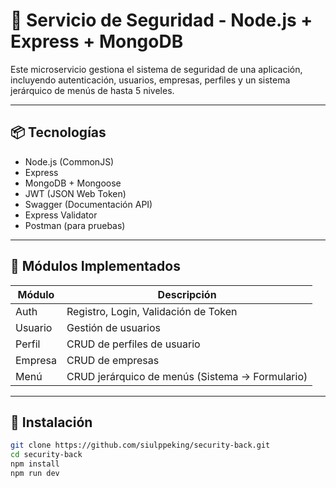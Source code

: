 # 🔐 Servicio de Seguridad - Node.js + Express + MongoDB

Este microservicio gestiona el sistema de seguridad de una aplicación, incluyendo autenticación, usuarios, empresas, perfiles y un sistema jerárquico de menús de hasta 5 niveles.

---

## 📦 Tecnologías

- Node.js (CommonJS)
- Express
- MongoDB + Mongoose
- JWT (JSON Web Token)
- Swagger (Documentación API)
- Express Validator
- Postman (para pruebas)

---

## 🧩 Módulos Implementados

| Módulo       | Descripción                                 |
|--------------|---------------------------------------------|
| Auth         | Registro, Login, Validación de Token        |
| Usuario      | Gestión de usuarios                         |
| Perfil       | CRUD de perfiles de usuario                 |
| Empresa      | CRUD de empresas                            |
| Menú         | CRUD jerárquico de menús (Sistema → Formulario) |

---

## 🚀 Instalación

```bash
git clone https://github.com/siulppeking/security-back.git
cd security-back
npm install
npm run dev
